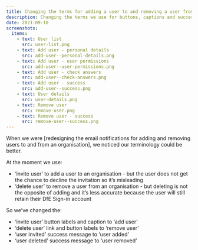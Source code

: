 ```yaml
---
title: Changing the terms for adding a user to and removing a user from an organisation
description: Changing the terms we use for buttons, captions and success messages when adding a user to and removing a user from an organisation
date: 2021-09-10
screenshots:
  items:
    - text: User list
      src: user-list.png
    - text: Add user - personal details
      src: add-user--personal-details.png
    - text: Add user - user permissions
      src: add-user--user-permissions.png
    - text: Add user - check answers
      src: add-user--check-answers.png
    - text: Add user - success
      src: add-user--success.png
    - text: User details
      src: user-details.png
    - text: Remove user
      src: remove-user.png
    - text: Remove user - success
      src: remove-user--success.png
---
```


When we were [redesigning the email notifications for adding and removing users to and from an organisation], we noticed our terminology could be better.

At the moment we use:

- ‘invite user’ to add a user to an organisation - but the user does not get the chance to decline the invitation so it’s misleading
- ‘delete user’ to remove a user from an organisation - but deleting is not the opposite of adding and it’s less accurate because the user will still retain their DfE Sign-in account

So we’ve changed the:

- ‘invite user’ button labels and caption to ‘add user’
- ‘delete user’ link and button labels to ‘remove user’
- ‘user invited’ success message to ‘user added’
- ‘user deleted’ success message to ‘user removed’
